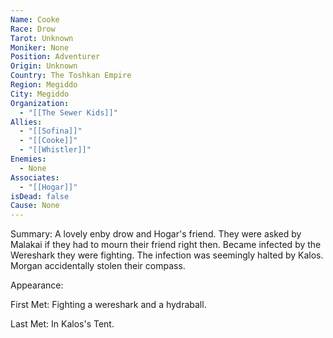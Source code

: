 ```yaml
---
Name: Cooke
Race: Drow
Tarot: Unknown
Moniker: None
Position: Adventurer
Origin: Unknown
Country: The Toshkan Empire
Region: Megiddo
City: Megiddo
Organization:
  - "[[The Sewer Kids]]"
Allies:
  - "[[Sofina]]"
  - "[[Cooke]]"
  - "[[Whistler]]"
Enemies:
  - None
Associates:
  - "[[Hogar]]"
isDead: false
Cause: None
---
```

Summary:
A lovely enby drow and Hogar's friend. They were asked by Malakai if they had to mourn their friend right then. Became infected by the Wereshark they were fighting. The infection was seemingly halted by Kalos. Morgan accidentally stolen their compass.

Appearance: 

First Met: 
Fighting a wereshark and a hydraball.

Last Met: 
In Kalos's Tent.

